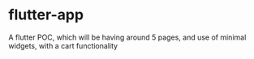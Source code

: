 # flutter-app
A flutter POC, which will be having around 5 pages, and use of minimal widgets, with a cart functionality
